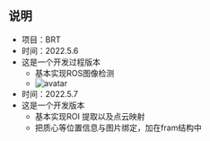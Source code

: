 ## 说明
+ 项目：BRT
+ 时间：2022.5.6
+ 这是一个开发过程版本
  + 基本实现ROS图像检测  
  + ![avatar](/home/zgq/Documents/BRT_project/catkin_brt/src/brt_detection/image/ROI_draw.png)
+ 时间：2022.5.7
+ 这是一个开发版本
  + 基本实现ROI 提取以及点云映射
  + 把质心等位置信息与图片绑定，加在fram结构中